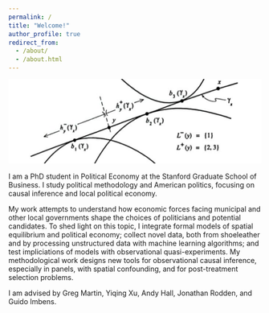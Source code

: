 ```yaml
---
permalink: /
title: "Welcome!"
author_profile: true
redirect_from: 
  - /about/
  - /about.html
---
```


![headline-image](/images/positive_political_economy.jpeg)

I am a PhD student in Political Economy at the Stanford Graduate School of Business. I study political methodology and American politics, focusing on causal inference and local political economy. 

My work attempts to understand how economic forces facing municipal and other local governments shape the choices of politicians and potential candidates.  To shed light on this topic, I integrate formal models of spatial equilibrium and political economy; collect novel data, both from shoeleather and by processing unstructured data with machine learning algorithms; and test impliciations of models with observational quasi-experiments. My methodological work designs new tools for observational causal inference, especially in panels, with spatial confounding, and for post-treatment selection problems. 

I am advised by Greg Martin, Yiqing Xu, Andy Hall, Jonathan Rodden, and Guido Imbens. 

<!--- 
My methodological work 

I apply these tools alongside the collection of novel datasets, both from combination of administrative sources and archival shoeleather. I am most excited by projects that allow us to measure opaque aspects of politics such as wealth and corruption.  

-->